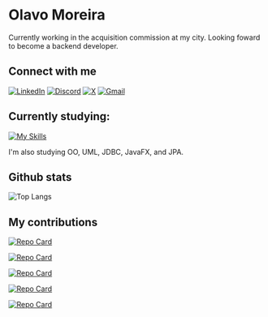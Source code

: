# Olavo Moreira
Currently working in the acquisition commission at my city. Looking foward to become a backend developer.

## Connect with me

[![LinkedIn](https://img.shields.io/badge/LinkedIn-0077B5?style=for-the-badge&logo=linkedin&logoColor=white)](https://www.linkedin.com/in/olavospmoreira/)
[![Discord](https://img.shields.io/badge/Discord-7289DA?style=for-the-badge&logo=discord&logoColor=white)](https://discord.com/channels/@zeninxd/)
[![X](https://img.shields.io/badge/X-000?style=for-the-badge&logo=x)](https://x.com/zenoniwnl)
[![Gmail](https://img.shields.io/badge/Gmail-333333?style=for-the-badge&logo=gmail&logoColor=red)](mailto:olavomoreiranl@gmail.com)

## Currently studying:

[![My Skills](https://skillicons.dev/icons?i=java,spring,hibernate,mysql,mongodb&perline=7)](https://skillicons.dev)

I'm also studying OO, UML, JDBC, JavaFX, and JPA. 

## Github stats

![Top Langs](https://github-readme-stats-git-masterrstaa-rickstaa.vercel.app/api/top-langs/?username=zenonxd&layout=compact&bg_color=000&border_color=30A3DC&title_color=E94D5F&text_color=FFF) 

## My contributions
[![Repo Card](https://github-readme-stats.vercel.app/api/pin/?username=zenonxd&repo=demo-dao-jdbc-b&bg_color=000&border_color=30A3DC&show_icons=true&icon_color=30A3DC&title_color=E94D5F&text_color=FFF)](https://github.com/zenonxd/demo-dao-jdbc)

[![Repo Card](https://github-readme-stats.vercel.app/api/pin/?username=zenonxd&repo=dio-trilha-java-b&bg_color=000&border_color=30A3DC&show_icons=true&icon_color=30A3DC&title_color=E94D5F&text_color=FFF)](https://github.com/zenonxd/dio-trilha-java-b)

[![Repo Card](https://github-readme-stats.vercel.app/api/pin/?username=zenonxd&repo=collections-java-api-2023&bg_color=000&border_color=30A3DC&show_icons=true&icon_color=30A3DC&title_color=E94D5F&text_color=FFF)](https://github.com/zenonxd/collections-java-api-2023)

[![Repo Card](https://github-readme-stats.vercel.app/api/pin/?username=zenonxd&repo=Value-Filter&bg_color=000&border_color=30A3DC&show_icons=true&icon_color=30A3DC&title_color=E94D5F&text_color=FFF)](https://github.com/zenonxd/Value-Filter)

[![Repo Card](https://github-readme-stats.vercel.app/api/pin/?username=zenonxd&repo=AlphabeticOrder-Conditional&bg_color=000&border_color=30A3DC&show_icons=true&icon_color=30A3DC&title_color=E94D5F&text_color=FFF)](https://github.com/zenonxd/AlphabeticOrder-Conditional)

